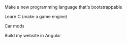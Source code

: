 Make a new programming language that's bootstrappable

Learn C (make a game engine)

Car mods

Build my website in Angular
